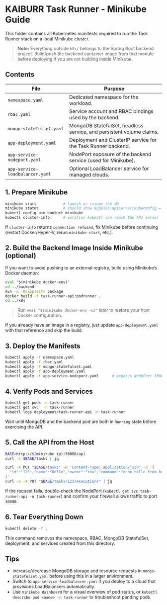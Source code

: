 # KAIBURR Task Runner - Minikube Guide

This folder contains all Kubernetes manifests required to run the Task Runner stack on a local Minikube cluster.

> **Note:** Everything outside `k8s/` belongs to the Spring Boot backend project. Build/push the backend container image from that module before deploying if you are not building inside Minikube.

## Contents

| File | Purpose |
|------|---------|
| `namespace.yaml` | Dedicated namespace for the workload. |
| `rbac.yaml` | Service account and RBAC bindings used by the backend. |
| `mongo-statefulset.yaml` | MongoDB StatefulSet, headless service, and persistent volume claims. |
| `app-deployment.yaml` | Deployment and ClusterIP service for the Task Runner backend. |
| `app-service-nodeport.yaml` | NodePort exposure of the backend service (used for Minikube). |
| `app-service-loadbalancer.yaml` | Optional LoadBalancer service for managed clouds. |

## 1. Prepare Minikube

```bash
minikube start            # launch or resume the VM
minikube status           # should show kubelet/apiserver/kubeconfig = Running
kubectl config use-context minikube
kubectl cluster-info      # verifies kubectl can reach the API server
```

If `cluster-info` returns `connection refused`, fix Minikube before continuing (restart Docker/Hyper-V, rerun `minikube start`, etc.).

## 2. Build the Backend Image Inside Minikube (optional)

If you want to avoid pushing to an external registry, build using Minikube’s Docker daemon:

```bash
eval "$(minikube docker-env)"
cd ../backend
mvn -q -DskipTests package
docker build -t task-runner-api:podrunner .
cd ../k8s
```

> Run `eval "$(minikube docker-env -u)"` later to restore your host Docker configuration.

If you already have an image in a registry, just update `app-deployment.yaml` with that reference and skip the build.

## 3. Deploy the Manifests

```bash
kubectl apply -f namespace.yaml
kubectl apply -f rbac.yaml
kubectl apply -f mongo-statefulset.yaml
kubectl apply -f app-deployment.yaml
kubectl apply -f app-service-nodeport.yaml      # exposes NodePort 30080
```

## 4. Verify Pods and Services

```bash
kubectl get pods -n task-runner
kubectl get svc  -n task-runner
kubectl logs deployment/task-runner-api -n task-runner
```

Wait until MongoDB and the backend pod are both in `Running` state before exercising the API.

## 5. Call the API from the Host

```bash
BASE=http://$(minikube ip):30080/api
curl -s $BASE/tasks | jq

curl -X PUT "$BASE/tasks" -H 'Content-Type: application/json' -d '{
  "id":"123","name":"Hello","owner":"You","command":"echo hello from busybox"
}'
curl -s -X PUT "$BASE/tasks/123/executions" | jq
```

If the request fails, double-check the NodePort (`kubectl get svc task-runner-api -n task-runner`) and confirm your firewall allows traffic to port `30080`.

## 6. Tear Everything Down

```bash
kubectl delete -f .
```

This command removes the namespace, RBAC, MongoDB StatefulSet, deployment, and services created from this directory.

## Tips

- Increase/decrease MongoDB storage and resource requests in `mongo-statefulset.yaml` before using this in a larger environment.
- Switch to `app-service-loadbalancer.yaml` if you deploy to a cloud that provisions LoadBalancers automatically.
- Use `minikube dashboard` for a visual overview of pod status, or `kubectl describe pod <name> -n task-runner` to troubleshoot pending pods.
